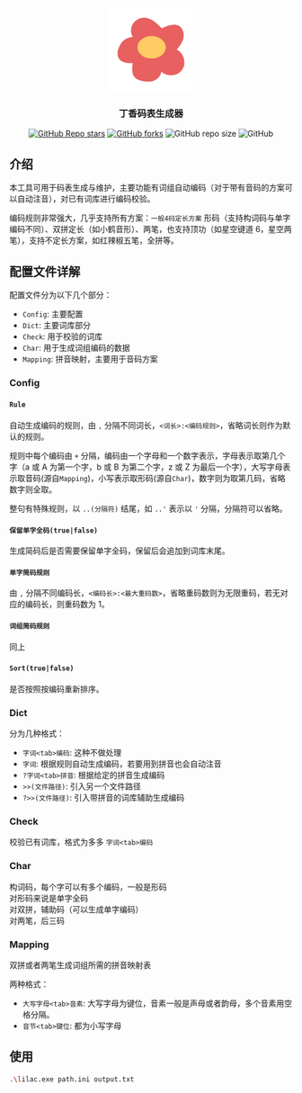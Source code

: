 <div align="center">

<img src="logo.png"  width="150" height="150"> </img>

### 丁香码表生成器

[![GitHub Repo stars](https://img.shields.io/github/stars/flowerime/lilac)](https://github.com/flowerime/lilac/stargazers)
[![GitHub forks](https://img.shields.io/github/forks/flowerime/lilac)](https://github.com/flowerime/lilac/network/members)
![GitHub repo size](https://img.shields.io/github/repo-size/flowerime/lilac)
![GitHub](https://img.shields.io/github/license/flowerime/lilac)

<!-- [![GitHub release (latest by date)](https://img.shields.io/github/v/release/flowerime/lilac)](https://github.com/flowerime/lilac/releases) -->
<!-- [![GitHub Workflow Status](https://img.shields.io/github/actions/workflow/status/flowerime/lilac/build.yml)](https://github.com/flowerime/lilac/actions/workflows/build.yml) -->

</div>

## 介绍

本工具可用于码表生成与维护，主要功能有词组自动编码（对于带有音码的方案可以自动注音），对已有词库进行编码校验。

编码规则非常强大，几乎支持所有方案：`一般4码定长方案` 形码（支持构词码与单字编码不同）、双拼定长（如小鹤音形）、两笔，也支持顶功（如星空键道 6，星空两笔），支持不定长方案，如红辣椒五笔，全拼等。

## 配置文件详解

配置文件分为以下几个部分：

- `Config`: 主要配置
- `Dict`: 主要词库部分
- `Check`: 用于校验的词库
- `Char`: 用于生成词组编码的数据
- `Mapping`: 拼音映射，主要用于音码方案

### Config

#### `Rule`

自动生成编码的规则，由 `,` 分隔不同词长，`<词长>:<编码规则>`，省略词长则作为默认的规则。

规则中每个编码由 `+` 分隔，编码由一个字母和一个数字表示，字母表示取第几个字（a 或 A 为第一个字，b 或 B 为第二个字，z 或 Z 为最后一个字），大写字母表示取音码(源自`Mapping`)，小写表示取形码(源自`Char`)，数字则为取第几码，省略数字则全取。

整句有特殊规则，以 `..(分隔符)` 结尾，如 `..'` 表示以 `'` 分隔，分隔符可以省略。

#### `保留单字全码(true|false)`

生成简码后是否需要保留单字全码，保留后会追加到词库末尾。

#### `单字简码规则`

由 `,` 分隔不同编码长，`<编码长>:<最大重码数>`，省略重码数则为无限重码，若无对应的编码长，则重码数为 1。

#### `词组简码规则`

同上

#### `Sort(true|false)`

是否按照按编码重新排序。

### Dict

分为几种格式：

- `字词<tab>编码`: 这种不做处理
- `字词`: 根据规则自动生成编码，若要用到拼音也会自动注音
- `?字词<tab>拼音`: 根据给定的拼音生成编码
- `>>(文件路径)`: 引入另一个文件路径
- `?>>(文件路径)`: 引入带拼音的词库辅助生成编码

### Check

校验已有词库，格式为多多 `字词<tab>编码`

### Char

构词码，每个字可以有多个编码，一般是形码  
对形码来说是单字全码  
对双拼，辅助码（可以生成单字编码）  
对两笔，后三码

### Mapping

双拼或者两笔生成词组所需的拼音映射表

两种格式：

- `大写字母<tab>音素`: 大写字母为键位，音素一般是声母或者韵母，多个音素用空格分隔。
- `音节<tab>键位`: 都为小写字母

## 使用

```sh
.\lilac.exe path.ini output.txt
```